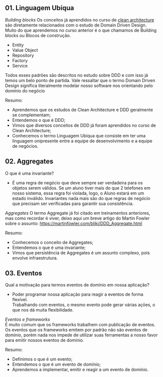 ## 01. Linguagem Ubíqua

*Building blocks*
Os conceitos já aprendidos no curso de [clean architecture](https://github.com/priscilasanfer/clean-architecture-alura) são diretamente relacionados com o estudo de Domain Driven Design.
Muito do que aprendemos no curso anterior é o que chamamos de Building blocks ou Blocos de construção.

- Entity
- Value Object
- Repository
- Factory
- Service

Todos esses padrões são descritos no estudo sobre DDD e com isso já temos um belo ponto de partida.
Vale ressaltar que o termo Domain Driven Design significa literalmente modelar nosso software nos orientando pelo domínio do negócio

Resumo:
- Aprendemos que os estudos de Clean Architecture e DDD geralmente se complementam;
- Entendemos o que é DDD;
- Vimos que diversos conceitos de DDD já foram aprendidos no curso de Clean Architecture;
- Conhecemos o termo Linguagem Ubíqua que consiste em ter uma linguagem onipresente entre a equipe de desenvolvimento e a equipe de negócios.


## 02. Aggregates

O que é uma invariante?
- É uma regra de negócio que deve sempre ser verdadeira para os objetos serem válidos.
  Se um aluno tiver mais do que 2 telefones em nosso sistema, essa regra foi violada, logo, o Aluno estará em um estado inválido. 
  Invariantes nada mais são do que regras de negócio que precisam ser verificadas para garantir sua consistência.
  
*Aggregates*
O termo Aggregate já foi citado em treinamentos anteriores, mas como recordar é viver, deixo aqui um breve artigo do Martin Fowler sobre o assunto: https://martinfowler.com/bliki/DDD_Aggregate.html

Resumo:
- Conhecemos o conceito de Aggregates;
- Entendemos o que é uma invariante;
- Vimos que persistência de Aggregates é um assunto complexo, pois envolve infraestrutura.


## 03. Eventos

Qual a motivação para termos eventos de domínio em nossa aplicação?  
- Poder programar nossa aplicação para reagir a eventos de forma flexível.  
  Trabalhando com eventos, o mesmo evento pode gerar várias ações, o que nos dá muita flexibilidade.  
  
*Eventos e frameworks*  
É muito comum que os frameworks trabalhem com publicação de eventos.  
Os eventos que os frameworks emitem por padrão não são eventos de domínio, porém nada nos impede de utilizar suas ferramentas a nosso favor para emitir nossos eventos de domínio.  

Resumo:
- Definimos o que é um evento;
- Entendemos o que é um evento de domínio;
- Aprendemos a implementar, emitir e reagir a um evento de domínio.



